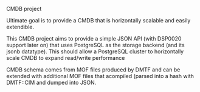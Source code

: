 CMDB project

Ultimate goal is to provide a CMDB that is horizontally scalable and easily extendible.

This CMDB project aims to provide a simple JSON API (with DSP0020 support later on)
that uses PostgreSQL as the storage backend (and its jsonb datatype). This should
allow a PostgreSQL cluster to horizontally scale CMDB to expand read/write performance

CMDB schema comes from MOF files produced by DMTF and can be extended with additional
MOF files that acompiled (parsed into a hash with DMTF::CIM and dumped into JSON.
